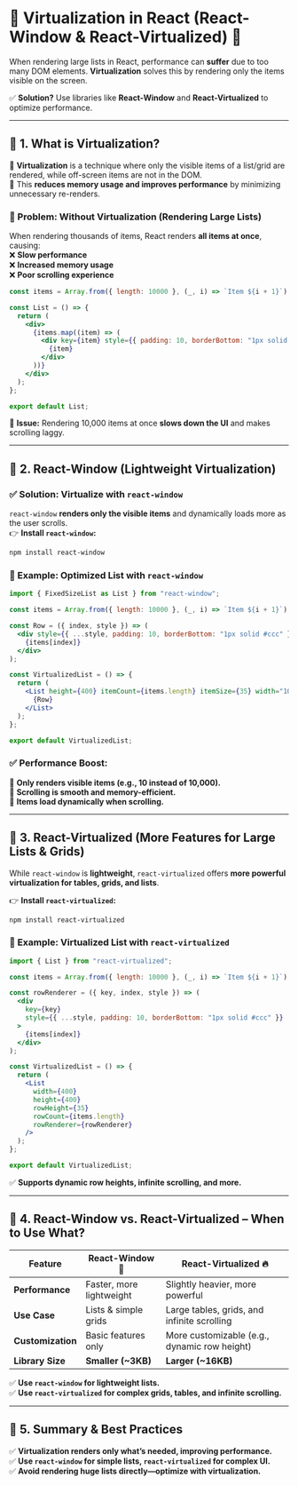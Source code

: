 # **🔹 Virtualization in React (React-Window & React-Virtualized) 🚀**

When rendering large lists in React, performance can **suffer** due to too many DOM elements. **Virtualization** solves this by rendering only the items visible on the screen.

✅ **Solution?** Use libraries like **React-Window** and **React-Virtualized** to optimize performance.

---

## **🔹 1. What is Virtualization?**

🔹 **Virtualization** is a technique where only the visible items of a list/grid are rendered, while off-screen items are not in the DOM.  
🔹 This **reduces memory usage and improves performance** by minimizing unnecessary re-renders.

### **🔴 Problem: Without Virtualization (Rendering Large Lists)**

When rendering thousands of items, React renders **all items at once**, causing:  
❌ **Slow performance**  
❌ **Increased memory usage**  
❌ **Poor scrolling experience**

```jsx
const items = Array.from({ length: 10000 }, (_, i) => `Item ${i + 1}`);

const List = () => {
  return (
    <div>
      {items.map((item) => (
        <div key={item} style={{ padding: 10, borderBottom: "1px solid #ccc" }}>
          {item}
        </div>
      ))}
    </div>
  );
};

export default List;
```

🔴 **Issue:** Rendering 10,000 items at once **slows down the UI** and makes scrolling laggy.

---

## **🔹 2. React-Window (Lightweight Virtualization)**

### ✅ **Solution: Virtualize with `react-window`**

`react-window` **renders only the visible items** and dynamically loads more as the user scrolls.  
👉 **Install `react-window`:**

```sh
npm install react-window
```

### **🔹 Example: Optimized List with `react-window`**

```jsx
import { FixedSizeList as List } from "react-window";

const items = Array.from({ length: 10000 }, (_, i) => `Item ${i + 1}`);

const Row = ({ index, style }) => (
  <div style={{ ...style, padding: 10, borderBottom: "1px solid #ccc" }}>
    {items[index]}
  </div>
);

const VirtualizedList = () => {
  return (
    <List height={400} itemCount={items.length} itemSize={35} width="100%">
      {Row}
    </List>
  );
};

export default VirtualizedList;
```

### ✅ **Performance Boost:**

🔹 **Only renders visible items (e.g., 10 instead of 10,000).**  
🔹 **Scrolling is smooth and memory-efficient.**  
🔹 **Items load dynamically when scrolling.**

---

## **🔹 3. React-Virtualized (More Features for Large Lists & Grids)**

While `react-window` is **lightweight**, `react-virtualized` offers **more powerful virtualization for tables, grids, and lists**.

👉 **Install `react-virtualized`:**

```sh
npm install react-virtualized
```

### **🔹 Example: Virtualized List with `react-virtualized`**

```jsx
import { List } from "react-virtualized";

const items = Array.from({ length: 10000 }, (_, i) => `Item ${i + 1}`);

const rowRenderer = ({ key, index, style }) => (
  <div
    key={key}
    style={{ ...style, padding: 10, borderBottom: "1px solid #ccc" }}
  >
    {items[index]}
  </div>
);

const VirtualizedList = () => {
  return (
    <List
      width={400}
      height={400}
      rowHeight={35}
      rowCount={items.length}
      rowRenderer={rowRenderer}
    />
  );
};

export default VirtualizedList;
```

✅ **Supports dynamic row heights, infinite scrolling, and more.**

---

## **🔹 4. React-Window vs. React-Virtualized – When to Use What?**

| Feature           | **React-Window** 🚀      | **React-Virtualized** 🔥                     |
| ----------------- | ------------------------ | -------------------------------------------- |
| **Performance**   | Faster, more lightweight | Slightly heavier, more powerful              |
| **Use Case**      | Lists & simple grids     | Large tables, grids, and infinite scrolling  |
| **Customization** | Basic features only      | More customizable (e.g., dynamic row height) |
| **Library Size**  | **Smaller (~3KB)**       | **Larger (~16KB)**                           |

✅ **Use `react-window` for lightweight lists.**  
✅ **Use `react-virtualized` for complex grids, tables, and infinite scrolling.**

---

## **🔹 5. Summary & Best Practices**

✅ **Virtualization renders only what’s needed, improving performance.**  
✅ **Use `react-window` for simple lists, `react-virtualized` for complex UI.**  
✅ **Avoid rendering huge lists directly—optimize with virtualization.**

